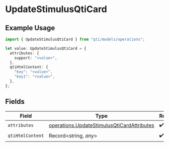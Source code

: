 # UpdateStimulusQtiCard

## Example Usage

```typescript
import { UpdateStimulusQtiCard } from "qti/models/operations";

let value: UpdateStimulusQtiCard = {
  attributes: {
    support: "<value>",
  },
  qtiHtmlContent: {
    "key": "<value>",
    "key1": "<value>",
  },
};
```

## Fields

| Field                                                                                                    | Type                                                                                                     | Required                                                                                                 | Description                                                                                              |
| -------------------------------------------------------------------------------------------------------- | -------------------------------------------------------------------------------------------------------- | -------------------------------------------------------------------------------------------------------- | -------------------------------------------------------------------------------------------------------- |
| `attributes`                                                                                             | [operations.UpdateStimulusQtiCardAttributes](../../models/operations/updatestimulusqticardattributes.md) | :heavy_check_mark:                                                                                       | N/A                                                                                                      |
| `qtiHtmlContent`                                                                                         | Record<string, *any*>                                                                                    | :heavy_check_mark:                                                                                       | N/A                                                                                                      |